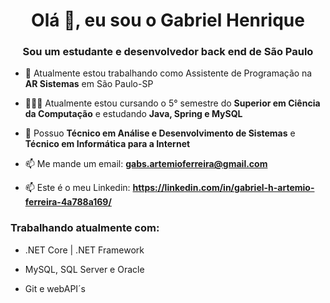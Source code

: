 <h1 align="center">Olá 👋, eu sou o Gabriel Henrique</h1>
<h3 align="center">Sou um estudante e desenvolvedor back end de São Paulo</h3>

- 🔭 Atualmente estou trabalhando como Assistente de Programação na **AR Sistemas** em São Paulo-SP

- 👨🏼‍💻 Atualmente estou cursando o 5° semestre do **Superior em Ciência da Computação** e estudando **Java, Spring e MySQL**

- 👨 Possuo **Técnico em Análise e Desenvolvimento de Sistemas** e **Técnico em Informática para a Internet**

- 📫 Me mande um email: **gabs.artemioferreira@gmail.com**

- 📫 Este é o meu Linkedin: **https://linkedin.com/in/gabriel-h-artemio-ferreira-4a788a169/**

<h3 align="left">Trabalhando atualmente com:</h3>

- .NET Core | .NET Framework

- MySQL, SQL Server e Oracle

- Git e webAPI´s
